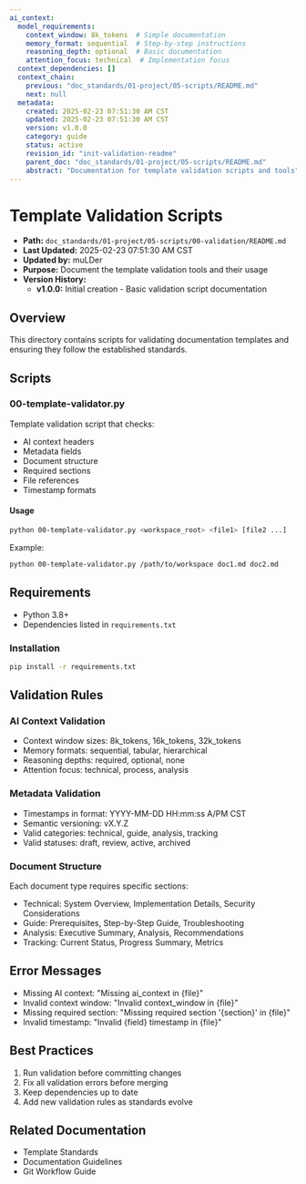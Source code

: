 ```yaml
---
ai_context:
  model_requirements:
    context_window: 8k_tokens  # Simple documentation
    memory_format: sequential  # Step-by-step instructions
    reasoning_depth: optional  # Basic documentation
    attention_focus: technical  # Implementation focus
  context_dependencies: []
  context_chain:
    previous: "doc_standards/01-project/05-scripts/README.md"
    next: null
  metadata:
    created: 2025-02-23 07:51:30 AM CST
    updated: 2025-02-23 07:51:30 AM CST
    version: v1.0.0
    category: guide
    status: active
    revision_id: "init-validation-readme"
    parent_doc: "doc_standards/01-project/05-scripts/README.md"
    abstract: "Documentation for template validation scripts and tools"
---
```


# Template Validation Scripts
- **Path:** `doc_standards/01-project/05-scripts/00-validation/README.md`
- **Last Updated:** 2025-02-23 07:51:30 AM CST
- **Updated by:** muLDer
- **Purpose:** Document the template validation tools and their usage
- **Version History:**
  - **v1.0.0:** Initial creation - Basic validation script documentation

## Overview
This directory contains scripts for validating documentation templates and ensuring they follow the established standards.

## Scripts

### 00-template-validator.py
Template validation script that checks:
- AI context headers
- Metadata fields
- Document structure
- Required sections
- File references
- Timestamp formats

#### Usage
```bash
python 00-template-validator.py <workspace_root> <file1> [file2 ...]
```

Example:
```bash
python 00-template-validator.py /path/to/workspace doc1.md doc2.md
```

## Requirements
- Python 3.8+
- Dependencies listed in `requirements.txt`

### Installation
```bash
pip install -r requirements.txt
```

## Validation Rules

### AI Context Validation
- Context window sizes: 8k_tokens, 16k_tokens, 32k_tokens
- Memory formats: sequential, tabular, hierarchical
- Reasoning depths: required, optional, none
- Attention focus: technical, process, analysis

### Metadata Validation
- Timestamps in format: YYYY-MM-DD HH:mm:ss A/PM CST
- Semantic versioning: vX.Y.Z
- Valid categories: technical, guide, analysis, tracking
- Valid statuses: draft, review, active, archived

### Document Structure
Each document type requires specific sections:
- Technical: System Overview, Implementation Details, Security Considerations
- Guide: Prerequisites, Step-by-Step Guide, Troubleshooting
- Analysis: Executive Summary, Analysis, Recommendations
- Tracking: Current Status, Progress Summary, Metrics

## Error Messages
- Missing AI context: "Missing ai_context in {file}"
- Invalid context window: "Invalid context_window in {file}"
- Missing required section: "Missing required section '{section}' in {file}"
- Invalid timestamp: "Invalid {field} timestamp in {file}"

## Best Practices
1. Run validation before committing changes
2. Fix all validation errors before merging
3. Keep dependencies up to date
4. Add new validation rules as standards evolve

## Related Documentation
- Template Standards
- Documentation Guidelines
- Git Workflow Guide 
